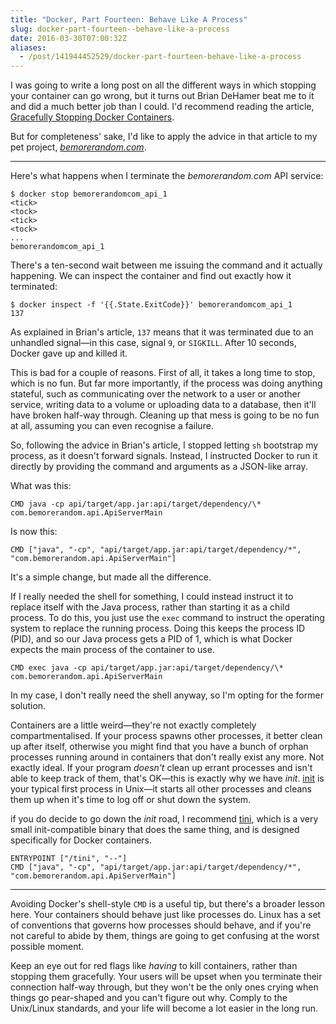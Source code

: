 ```yaml
---
title: "Docker, Part Fourteen: Behave Like A Process"
slug: docker-part-fourteen--behave-like-a-process
date: 2016-03-30T07:00:32Z
aliases:
  - /post/141944452529/docker-part-fourteen-behave-like-a-process
---
```


I was going to write a long post on all the different ways in which stopping your container can go wrong, but it turns out Brian DeHamer beat me to it and did a much better job than I could. I'd recommend reading the article, [Gracefully Stopping Docker Containers][].

But for completeness' sake, I'd like to apply the advice in that article to my pet project, [*bemorerandom.com*][bemorerandom.com].

[Gracefully Stopping Docker Containers]: https://www.ctl.io/developers/blog/post/gracefully-stopping-docker-containers/
[bemorerandom.com]: https://github.com/SamirTalwar/bemorerandom.com

<!--more-->

---

Here's what happens when I terminate the *bemorerandom.com* API service:

    $ docker stop bemorerandomcom_api_1
    <tick>
    <tock>
    <tick>
    <tock>
    ...
    bemorerandomcom_api_1

There's a ten-second wait between me issuing the command and it actually happening. We can inspect the container and find out exactly how it terminated:

    $ docker inspect -f '{{.State.ExitCode}}' bemorerandomcom_api_1
    137

As explained in Brian's article, `137` means that it was terminated due to an unhandled signal—in this case, signal `9`, or `SIGKILL`. After 10 seconds, Docker gave up and killed it.

This is bad for a couple of reasons. First of all, it takes a long time to stop, which is no fun. But far more importantly, if the process was doing anything stateful, such as communicating over the network to a user or another service, writing data to a volume or uploading data to a database, then it'll have broken half-way through. Cleaning up that mess is going to be no fun at all, assuming you can even recognise a failure.

So, following the advice in Brian's article, I stopped letting `sh` bootstrap my process, as it doesn't forward signals. Instead, I instructed Docker to run it directly by providing the command and arguments as a JSON-like array.

What was this:

    CMD java -cp api/target/app.jar:api/target/dependency/\* com.bemorerandom.api.ApiServerMain

Is now this:

    CMD ["java", "-cp", "api/target/app.jar:api/target/dependency/*", "com.bemorerandom.api.ApiServerMain"]

It's a simple change, but made all the difference.

If I really needed the shell for something, I could instead instruct it to replace itself with the Java process, rather than starting it as a child process. To do this, you just use the `exec` command to instruct the operating system to replace the running process. Doing this keeps the process ID (PID), and so our Java process gets a PID of 1, which is what Docker expects the main process of the container to use.

    CMD exec java -cp api/target/app.jar:api/target/dependency/\* com.bemorerandom.api.ApiServerMain

In my case, I don't really need the shell anyway, so I'm opting for the former solution.

Containers are a little weird—they're not exactly completely compartmentalised. If your process spawns other processes, it better clean up after itself, otherwise you might find that you have a bunch of orphan processes running around in containers that don't really exist any more. Not exactly ideal. If your program *doesn't* clean up errant processes and isn't able to keep track of them, that's OK—this is exactly why we have *init*. [init][] is your typical first process in Unix—it starts all other processes and cleans them up when it's time to log off or shut down the system.

if you do decide to go down the *init* road, I recommend [tini][], which is a very small init-compatible binary that does the same thing, and is designed specifically for Docker containers.

    ENTRYPOINT ["/tini", "--"]
    CMD ["java", "-cp", "api/target/app.jar:api/target/dependency/*", "com.bemorerandom.api.ApiServerMain"]

[init]: https://en.wikipedia.org/wiki/Init
[tini]: https://github.com/krallin/tini

---

Avoiding Docker's shell-style `CMD` is a useful tip, but there's a broader lesson here. Your containers should behave just like processes do. Linux has a set of conventions that governs how processes should behave, and if you're not careful to abide by them, things are going to get confusing at the worst possible moment.

Keep an eye out for red flags like *having* to kill containers, rather than stopping them gracefully. Your users will be upset when you terminate their connection half-way through, but they won't be the only ones crying when things go pear-shaped and you can't figure out why. Comply to the Unix/Linux standards, and your life will become a lot easier in the long run.
